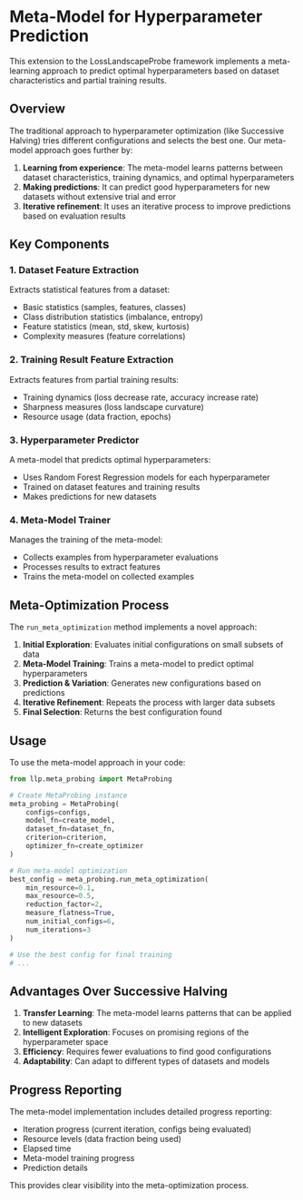 # Meta-Model for Hyperparameter Prediction

This extension to the LossLandscapeProbe framework implements a meta-learning approach to predict optimal hyperparameters based on dataset characteristics and partial training results.

## Overview

The traditional approach to hyperparameter optimization (like Successive Halving) tries different configurations and selects the best one. Our meta-model approach goes further by:

1. **Learning from experience**: The meta-model learns patterns between dataset characteristics, training dynamics, and optimal hyperparameters
2. **Making predictions**: It can predict good hyperparameters for new datasets without extensive trial and error
3. **Iterative refinement**: It uses an iterative process to improve predictions based on evaluation results

## Key Components

### 1. Dataset Feature Extraction

Extracts statistical features from a dataset:
- Basic statistics (samples, features, classes)
- Class distribution statistics (imbalance, entropy)
- Feature statistics (mean, std, skew, kurtosis)
- Complexity measures (feature correlations)

### 2. Training Result Feature Extraction

Extracts features from partial training results:
- Training dynamics (loss decrease rate, accuracy increase rate)
- Sharpness measures (loss landscape curvature)
- Resource usage (data fraction, epochs)

### 3. Hyperparameter Predictor

A meta-model that predicts optimal hyperparameters:
- Uses Random Forest Regression models for each hyperparameter
- Trained on dataset features and training results
- Makes predictions for new datasets

### 4. Meta-Model Trainer

Manages the training of the meta-model:
- Collects examples from hyperparameter evaluations
- Processes results to extract features
- Trains the meta-model on collected examples

## Meta-Optimization Process

The `run_meta_optimization` method implements a novel approach:

1. **Initial Exploration**: Evaluates initial configurations on small subsets of data
2. **Meta-Model Training**: Trains a meta-model to predict optimal hyperparameters
3. **Prediction & Variation**: Generates new configurations based on predictions
4. **Iterative Refinement**: Repeats the process with larger data subsets
5. **Final Selection**: Returns the best configuration found

## Usage

To use the meta-model approach in your code:

```python
from llp.meta_probing import MetaProbing

# Create MetaProbing instance
meta_probing = MetaProbing(
    configs=configs,
    model_fn=create_model,
    dataset_fn=dataset_fn,
    criterion=criterion,
    optimizer_fn=create_optimizer
)

# Run meta-model optimization
best_config = meta_probing.run_meta_optimization(
    min_resource=0.1,
    max_resource=0.5,
    reduction_factor=2,
    measure_flatness=True,
    num_initial_configs=6,
    num_iterations=3
)

# Use the best config for final training
# ...
```

## Advantages Over Successive Halving

1. **Transfer Learning**: The meta-model learns patterns that can be applied to new datasets
2. **Intelligent Exploration**: Focuses on promising regions of the hyperparameter space
3. **Efficiency**: Requires fewer evaluations to find good configurations
4. **Adaptability**: Can adapt to different types of datasets and models

## Progress Reporting

The meta-model implementation includes detailed progress reporting:
- Iteration progress (current iteration, configs being evaluated)
- Resource levels (data fraction being used)
- Elapsed time
- Meta-model training progress
- Prediction details

This provides clear visibility into the meta-optimization process.
